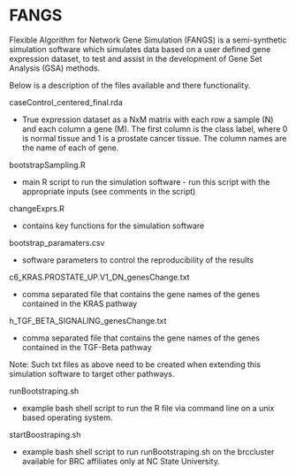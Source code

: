 # FANGS
Flexible Algorithm for Network Gene Simulation (FANGS) is a semi-synthetic simulation software which simulates data based on a user defined 
gene expression dataset, to test and assist in the development of Gene Set Analysis (GSA) methods.

Below is a description of the files available and there functionality.

caseControl_centered_final.rda
- True expression dataset as a NxM matrix with each row a sample (N) and each column a gene (M). The first column is the class label, where 0 is normal tissue and 1 is a prostate cancer tissue. 
  The column names are the name of each of gene.

bootstrapSampling.R
- main R script to run the simulation software - run this script with the appropriate inputs (see comments in the script)

changeExprs.R
- contains key functions for the simulation software

bootstrap_paramaters.csv
- software parameters to control the reproducibility of the results

c6_KRAS.PROSTATE_UP.V1_DN_genesChange.txt
- comma separated file that contains the gene names of the genes contained in the KRAS pathway

h_TGF_BETA_SIGNALING_genesChange.txt
- comma separated file that contains the gene names of the genes contained in the TGF-Beta pathway

Note: Such txt files as above need to be created when extending this simulation software to target other pathways.


runBootstraping.sh
- example bash shell script to run the R file via command line on a unix based operating system.

startBoostraping.sh
- example bash shell script to run runBootstraping.sh on the brccluster available for BRC affiliates only at NC State University.
